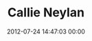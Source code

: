 ---
title: "Callie Neylan"
date: 2012-07-24 14:47:03 00:00
permalink: /neylano
twitter: ""
likes: [582]
id: 1255
gravatar: "http://www.gravatar.com/avatar/acda4e8b527a57ab19135c21fb10a456"
---